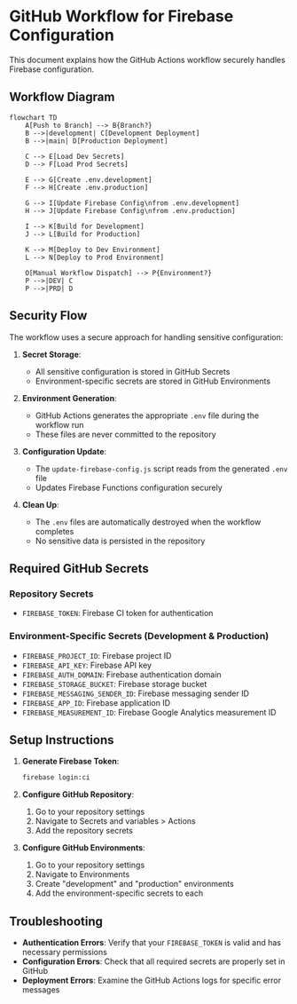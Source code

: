 # GitHub Workflow for Firebase Configuration

This document explains how the GitHub Actions workflow securely handles Firebase configuration.

## Workflow Diagram

```mermaid
flowchart TD
    A[Push to Branch] --> B{Branch?}
    B -->|development| C[Development Deployment]
    B -->|main| D[Production Deployment]
    
    C --> E[Load Dev Secrets]
    D --> F[Load Prod Secrets]
    
    E --> G[Create .env.development]
    F --> H[Create .env.production]
    
    G --> I[Update Firebase Config\nfrom .env.development]
    H --> J[Update Firebase Config\nfrom .env.production]
    
    I --> K[Build for Development]
    J --> L[Build for Production]
    
    K --> M[Deploy to Dev Environment]
    L --> N[Deploy to Prod Environment]
    
    O[Manual Workflow Dispatch] --> P{Environment?}
    P -->|DEV| C
    P -->|PRD| D
```

## Security Flow

The workflow uses a secure approach for handling sensitive configuration:

1. **Secret Storage**: 
   - All sensitive configuration is stored in GitHub Secrets
   - Environment-specific secrets are stored in GitHub Environments

2. **Environment Generation**:
   - GitHub Actions generates the appropriate `.env` file during the workflow run
   - These files are never committed to the repository

3. **Configuration Update**:
   - The `update-firebase-config.js` script reads from the generated `.env` file
   - Updates Firebase Functions configuration securely

4. **Clean Up**:
   - The `.env` files are automatically destroyed when the workflow completes
   - No sensitive data is persisted in the repository

## Required GitHub Secrets

### Repository Secrets

- `FIREBASE_TOKEN`: Firebase CI token for authentication

### Environment-Specific Secrets (Development & Production)

- `FIREBASE_PROJECT_ID`: Firebase project ID
- `FIREBASE_API_KEY`: Firebase API key
- `FIREBASE_AUTH_DOMAIN`: Firebase authentication domain
- `FIREBASE_STORAGE_BUCKET`: Firebase storage bucket
- `FIREBASE_MESSAGING_SENDER_ID`: Firebase messaging sender ID 
- `FIREBASE_APP_ID`: Firebase application ID
- `FIREBASE_MEASUREMENT_ID`: Firebase Google Analytics measurement ID

## Setup Instructions

1. **Generate Firebase Token**:
   ```bash
   firebase login:ci
   ```

2. **Configure GitHub Repository**:
   1. Go to your repository settings
   2. Navigate to Secrets and variables > Actions
   3. Add the repository secrets

3. **Configure GitHub Environments**:
   1. Go to your repository settings
   2. Navigate to Environments
   3. Create "development" and "production" environments
   4. Add the environment-specific secrets to each

## Troubleshooting

- **Authentication Errors**: Verify that your `FIREBASE_TOKEN` is valid and has necessary permissions
- **Configuration Errors**: Check that all required secrets are properly set in GitHub
- **Deployment Errors**: Examine the GitHub Actions logs for specific error messages 